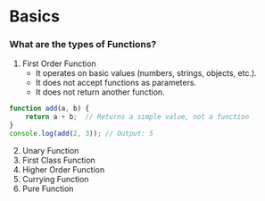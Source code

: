 # Basics
### What are the types of Functions?
1. First Order Function
   - It operates on basic values (numbers, strings, objects, etc.).
   - It does not accept functions as parameters.
   - It does not return another function.
```jsx
function add(a, b) {
    return a + b;  // Returns a simple value, not a function
}
console.log(add(2, 3)); // Output: 5
```
2. Unary Function
3. First Class Function
4. Higher Order Function
5. Currying Function
6. Pure Function